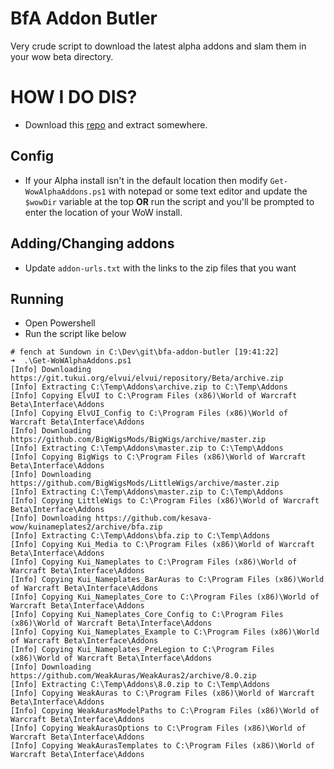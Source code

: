 # BfA Addon Butler

Very crude script to download the latest alpha addons and slam them in your wow beta directory.

# HOW I DO DIS?

* Download this [repo](https://github.com/fenneh/bfa-addon-butler/archive/master.zip) and extract somewhere.

## Config

* If your Alpha install isn't in the default location then modify `Get-WowAlphaAddons.ps1` with notepad or some text editor and update the `$wowDir` variable at the top **OR** run the script and you'll be prompted to enter the location of your WoW install.

## Adding/Changing addons

* Update `addon-urls.txt` with the links to the zip files that you want

## Running

* Open Powershell
* Run the script like below
```
# fench at Sundown in C:\Dev\git\bfa-addon-butler [19:41:22]
➜  .\Get-WoWAlphaAddons.ps1
[Info] Downloading https://git.tukui.org/elvui/elvui/repository/Beta/archive.zip
[Info] Extracting C:\Temp\Addons\archive.zip to C:\Temp\Addons
[Info] Copying ElvUI to C:\Program Files (x86)\World of Warcraft Beta\Interface\Addons
[Info] Copying ElvUI_Config to C:\Program Files (x86)\World of Warcraft Beta\Interface\Addons
[Info] Downloading https://github.com/BigWigsMods/BigWigs/archive/master.zip
[Info] Extracting C:\Temp\Addons\master.zip to C:\Temp\Addons
[Info] Copying BigWigs to C:\Program Files (x86)\World of Warcraft Beta\Interface\Addons
[Info] Downloading https://github.com/BigWigsMods/LittleWigs/archive/master.zip
[Info] Extracting C:\Temp\Addons\master.zip to C:\Temp\Addons
[Info] Copying LittleWigs to C:\Program Files (x86)\World of Warcraft Beta\Interface\Addons
[Info] Downloading https://github.com/kesava-wow/kuinameplates2/archive/bfa.zip
[Info] Extracting C:\Temp\Addons\bfa.zip to C:\Temp\Addons
[Info] Copying Kui_Media to C:\Program Files (x86)\World of Warcraft Beta\Interface\Addons
[Info] Copying Kui_Nameplates to C:\Program Files (x86)\World of Warcraft Beta\Interface\Addons
[Info] Copying Kui_Nameplates_BarAuras to C:\Program Files (x86)\World of Warcraft Beta\Interface\Addons
[Info] Copying Kui_Nameplates_Core to C:\Program Files (x86)\World of Warcraft Beta\Interface\Addons
[Info] Copying Kui_Nameplates_Core_Config to C:\Program Files (x86)\World of Warcraft Beta\Interface\Addons
[Info] Copying Kui_Nameplates_Example to C:\Program Files (x86)\World of Warcraft Beta\Interface\Addons
[Info] Copying Kui_Nameplates_PreLegion to C:\Program Files (x86)\World of Warcraft Beta\Interface\Addons
[Info] Downloading https://github.com/WeakAuras/WeakAuras2/archive/8.0.zip
[Info] Extracting C:\Temp\Addons\8.0.zip to C:\Temp\Addons
[Info] Copying WeakAuras to C:\Program Files (x86)\World of Warcraft Beta\Interface\Addons
[Info] Copying WeakAurasModelPaths to C:\Program Files (x86)\World of Warcraft Beta\Interface\Addons
[Info] Copying WeakAurasOptions to C:\Program Files (x86)\World of Warcraft Beta\Interface\Addons
[Info] Copying WeakAurasTemplates to C:\Program Files (x86)\World of Warcraft Beta\Interface\Addons
```